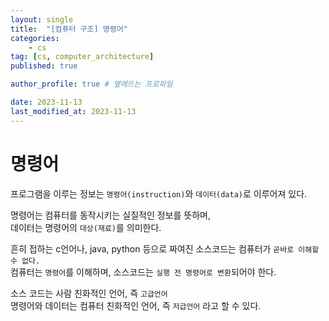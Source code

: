 ```yaml
---
layout: single
title:  "[컴퓨터 구조] 명령어"
categories: 
    - cs
tag: [cs, computer_architecture]
published: true

author_profile: true # 옆에뜨는 프로파일

date: 2023-11-13
last_modified_at: 2023-11-13
---
```


# 명령어
프로그램을 이루는 정보는 `명령어(instruction)`와 `데이터(data)`로 이루어져 있다.

명령어는 컴퓨터를 동작시키는 실질적인 정보를 뜻하며,<br>
데이터는 명령어의 `대상(재료)`를 의미한다.

흔히 접하는 c언어나, java, python 등으로 짜여진 소스코드는
컴퓨터가 `곧바로 이해할 수 없다.` <br>
컴퓨터는 `명령어`를 이해하며, 소스코드는 `실행 전 명령어로 변환`되어야 한다.

소스 코드는 사람 친화적인 언어, 즉 `고급언어` <br>
명령어와 데이터는 컴퓨터 친화적인 언어, 즉 `저급언어` 라고 할 수 있다.